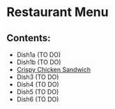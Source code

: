 # Restaurant Menu

## Contents:

* Dish1a (TO DO)
* Dish1b (TO DO)
* [Crispy Chicken Sandwich](./dishes/dish2.md)
* Dish3 (TO DO)
* Dish4 (TO DO)
* Dish5 (TO DO)
* Dish6 (TO DO)